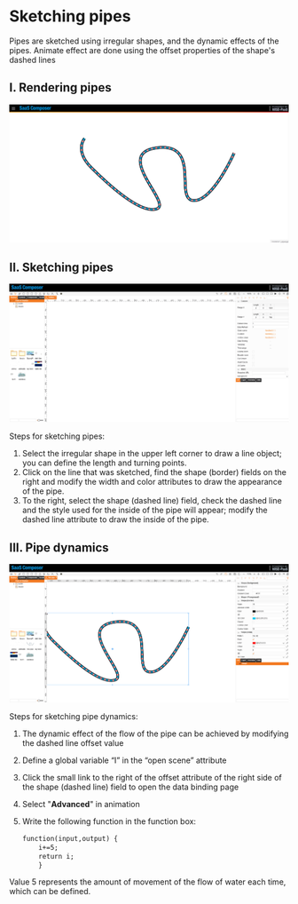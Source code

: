 # Sketching pipes  

Pipes are sketched using irregular shapes, and the dynamic effects of the pipes. Animate effect are done using the offset properties of the shape's dashed lines

## I.	Rendering pipes

![管道效果图v2.gif](pipe01.gif)

## II.	Sketching pipes

![管道绘制v2.gif](pipe02.gif)


Steps for sketching pipes:
1.	Select the irregular shape in the upper left corner to draw a line object; you can define the length and turning points.
2.	Click on the line that was sketched, find the shape (border) fields on the right and modify the width and color attributes to draw the appearance of the pipe.
3.	To the right, select the shape (dashed line) field, check the dashed line and the style used for the inside of the pipe will appear; modify the dashed line attribute to draw the inside of the pipe.


## III.	Pipe dynamics

![管道绘制动态效果v2.gif](pipe03.gif)

Steps for sketching pipe dynamics:
1.	The dynamic effect of the flow of the pipe can be achieved by modifying the dashed line offset value
2.	Define a global variable “I” in the “open scene” attribute
3.	Click the small link to the right of the offset attribute of the right side of the shape (dashed line) field to open the data binding page
4.	Select "**Advanced**" in animation
5.	Write the following function in the function box:
	
		function(input,output) {
			i+=5;
			return i;
			}    

Value 5 represents the amount of movement of the flow of water each time, which can be defined.